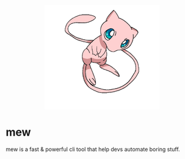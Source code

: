  <p align="center">
    <img width=300 src="./assets/mew-logo.png" alt="mew-logo">
 </p>
 
# mew
mew is a fast & powerful cli tool that help devs automate boring stuff.


